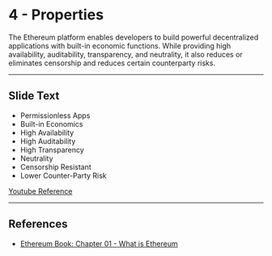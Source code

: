 # 4 - Properties

The Ethereum platform enables developers to build powerful decentralized applications with built-in economic functions. While providing high availability, auditability, transparency, and neutrality, it also reduces or eliminates censorship and reduces certain counterparty risks.

---
## Slide Text
- Permissionless Apps
- Built-in Economics
- High Availability
- High Auditability
- High Transparency
- Neutrality
- Censorship Resistant
- Lower Counter-Party Risk

[Youtube Reference](https://youtu.be/44qhIBMGMoM?t=649)

---
## References
- [Ethereum Book: Chapter 01 - What is Ethereum](https://github.com/ethereumbook/ethereumbook/blob/develop/01what-is.asciidoc)